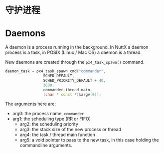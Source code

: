 # 守护进程

# Daemons

A daemon is a process running in the background. In NuttX a daemon process is a task, in POSIX (Linux / Mac OS) a daemon is a thread.

New daemons are created through the `px4_task_spawn()` command.

```C++
daemon_task = px4_task_spawn_cmd("commander",
			     SCHED_DEFAULT,
			     SCHED_PRIORITY_DEFAULT + 40,
			     3600,
			     commander_thread_main,
			     (char * const *)&argv[0]);
```

The arguments here are:

- arg0: the process name, `commander`
- arg1: the scheduling type (RR or FIFO)
  - arg2: the scheduling priority
  - arg3: the stack size of the new process or thread
  - arg4: the task / thread main function
  - arg5: a void pointer to pass to the new task, in this case holding the commandline arguments.